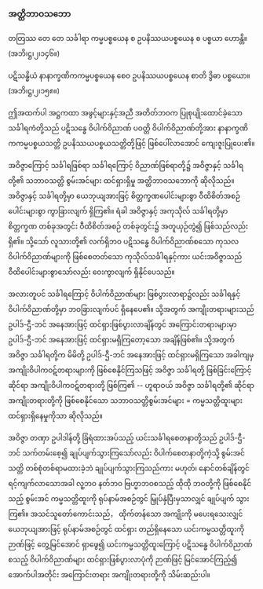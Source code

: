 ### အတ္ထိဘာဝသဘော

တတြဿ တေ တေ သင်္ခါရာ ကမ္မပစ္စယေန စ ဥပနိဿယပစ္စယေန စ ပစ္စယာ ဟောန္တိ။
(အဘိ၊ဋ္ဌ၊၂၊၁၄၆။)

ပဋိသန္ဓိယံ နာနာက္ခဏိကကမ္မပစ္စယေန စေဝ ဥပနိဿယပစ္စယေန စာတိ ဒွိဓာ ပစ္စယော။
(အဘိ၊ဋ္ဌ၊၂၊၁၅၈။)

ဤအထက်ပါ အဋ္ဌကထာ အဖွင့်များနှင့်အညီ အတိတ်ဘဝက ပြုစုပျိုးထောင်ခဲ့သော သင်္ခါရကံတို့သည် ပဋိသန္ဓေ ဝိပါက်ဝိညာဏ် ပဝတ္တိ ဝိပါက်ဝိညာဏ်တို့အား နာနာက္ခဏိကကမ္မပစ္စယသတ္တိ ဥပနိဿယပစ္စယသတ္တိတို့ဖြင့် ဖြစ်ပေါ်လာအောင် ကျေးဇူးပြုပေး၏။

အဝိဇ္ဇာကြောင့် သင်္ခါရဖြစ်ရာ သင်္ခါရကြောင့် ဝိညာဏ်ဖြစ်ရာတို့၌ အဝိဇ္ဇာနှင့် သင်္ခါရတို့၏ သဘာဝသတ္တိ စွမ်းအင်များ ထင်ရှားရှိမှု အတ္ထိဘာဝသဘောကို ဆိုလိုသည်။ 
အဝိဇ္ဇာနှင့် သင်္ခါရတို့မှာ ယေဘုယျအားဖြင့် စိတ္တက္ခဏပေါင်းများစွာ ဝီထိစိတ်အစဉ်ပေါင်းများစွာ ကွာခြားလျက် ရှိကြ၏။ 
ရံခါ အဝိဇ္ဇာနှင့် အကုသိုလ် သင်္ခါရတို့မှာ စိတ္တက္ခဏ တစ်ခုအတွင်း ဝီထိစိတ်အစဉ် တစ်ခုတွင်း၌ အတူယှဉ်တွဲ၍ ဖြစ်သည်လည်း ရှိ၏။ 
သို့သော် လူသားတို့၏ လက်ရှိဘဝ ပဋိသန္ဓေ ဝိပါက်ဝိညာဏ်စသော ကုသလဝိပါက်ဝိညာဏ်များကို ဖြစ်စေတတ်သော ကုသိုလ်သင်္ခါရနှင့်ကား ယင်းအဝိဇ္ဇာသည် ဝီထိပေါင်းများစွာသော်လည်း ဝေးကွာလျက် ရှိနိုင်ပေသည်။

အလားတူပင် သင်္ခါရကြောင့် ဝိပါက်ဝိညာဏ်များ ဖြစ်ပွားလာရာ၌လည်း သင်္ခါရနှင့် ဝိပါက်ဝိညာဏ်တို့မှာ ဘဝခြားလျက်ပင် ရှိနေပေ၏။ 
သို့အတွက် အကျိုးတရားများသည် ဥပါဒ်-ဌီ-ဘင် အနေအားဖြင့် ထင်ရှားဖြစ်ပွားလာချိန်တွင် အကြောင်းတရားများမှာ ဥပါဒ်-ဌီ-ဘင် အနေအားဖြင့် ထင်ရှားမရှိကြတော့သော အချိန်ဖြစ်၏။ 
သို့အတွက် အဝိဇ္ဇာ သင်္ခါရတို့က မိမိတို့ ဥပါဒ်-ဌီ-ဘင် အနေအားဖြင့် ထင်ရှားမရှိကြသော အခါကျမှ အကျိုးဝိပါကဝဋ်တရားများကို ဖြစ်စေနိုင်ကြသဖြင့် အဝိဇ္ဇာ သင်္ခါရတို့ ဖြစ်ခြင်းကြောင့် ဆိုင်ရာ အကျိုးဝိပါကဝဋ်တရားတို့ ဖြစ်ကြ၏ -- ဟူရာဝယ် အဝိဇ္ဇာ သင်္ခါရတို့၏ ဆိုင်ရာ အကျိုးတရားတို့ကို ဖြစ်စေနိုင်သော သဘာဝသတ္တိစွမ်းအင်များ = ကမ္မသတ္တိထူးများ ထင်ရှားရှိနေမှုကိုသာ ဆိုလိုသည်။

အဝိဇ္ဇာ တဏှာ ဥပါဒါန်တို့ ခြံရံထားအပ်သည့် ယင်းသင်္ခါရစေတနာတို့သည် ဥပါဒ်-ဌီ-ဘင် သက်တမ်းစေ့၍ ချုပ်ပျက်သွားကြသော်လည်း ဝိပါက်စေတနာတို့ကဲ့သို့ စွမ်းအင်သတ္တိ တစ်စုံတစ်ရာမထားခဲ့ဘဲ ချုပ်ပျက်သွားကြသည်ကား မဟုတ်၊ နောင်တစ်ချိန်တွင် ရင့်ကျက်လာသောအခါ လူ့ဘဝ နတ်ဘဝ ဗြဟ္မာဘဝစသည့် ထိုထို ဘဝတို့ကို ဖြစ်စေနိုင်သည့် စွမ်းအင် ကမ္မသတ္တိထူးကို ရုပ်နာမ်အစဉ်တွင် မြှုပ်နှံပြီးမှသာလျှင် ချုပ်ပျက် သွားကြ၏။ 
အသင်သူတော်ကောင်းသည်， ထိုက်တန်သော အကျိုးကို မပေးရသေးလျှင် ယေဘုယျအားဖြင့် ရုပ်နာမ်အစဉ်တွင် ထင်ရှား တည်ရှိနေသော ယင်းကမ္မသတ္တိထူးကို ဉာဏ်ဖြင့် တွေ့မြင်အောင် ရှာဖွေ၍ ယင်းကမ္မသတ္တိထူးကြောင့် ပဋိသန္ဓေ ဝိပါက်ဝိညာဏ်စသည့် ဝိပါက်ဝိညာဏ်များ ထင်ရှားဖြစ်ပွားလာပုံကို ဉာဏ်ဖြင့် မြင်အောင်ကြည့်၍ အောက်ပါအတိုင်း အကြောင်းတရား အကျိုးတရားတို့ကို သိမ်းဆည်းပါ။
